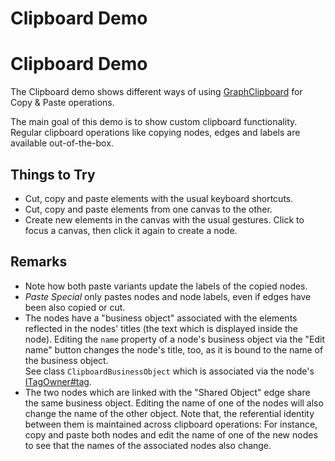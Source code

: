 <!--
 //////////////////////////////////////////////////////////////////////////////
 // @license
 // This file is part of yFiles for HTML 2.6.0.4.
 // Use is subject to license terms.
 //
 // Copyright (c) 2000-2024 by yWorks GmbH, Vor dem Kreuzberg 28,
 // 72070 Tuebingen, Germany. All rights reserved.
 //
 //////////////////////////////////////////////////////////////////////////////
-->
# Clipboard Demo

# Clipboard Demo

The Clipboard demo shows different ways of using [GraphClipboard](https://docs.yworks.com/yfileshtml/#/api/GraphClipboard) for Copy & Paste operations.

The main goal of this demo is to show custom clipboard functionality. Regular clipboard operations like copying nodes, edges and labels are available out-of-the-box.

## Things to Try

- Cut, copy and paste elements with the usual keyboard shortcuts.
- Cut, copy and paste elements from one canvas to the other.
- Create new elements in the canvas with the usual gestures. Click to focus a canvas, then click it again to create a node.

## Remarks

- Note how both paste variants update the labels of the copied nodes.
- _Paste Special_ only pastes nodes and node labels, even if edges have been also copied or cut.
- The nodes have a "business object" associated with the elements reflected in the nodes' titles (the text which is displayed inside the node). Editing the `name` property of a node's business object via the "Edit name" button changes the node's title, too, as it is bound to the name of the business object.  
  See class `ClipboardBusinessObject` which is associated via the node's [ITagOwner#tag](https://docs.yworks.com/yfileshtml/#/api/ITagOwner#tag).
- The two nodes which are linked with the "Shared Object" edge share the same business object. Editing the name of one of the nodes will also change the name of the other object. Note that, the referential identity between them is maintained across clipboard operations: For instance, copy and paste both nodes and edit the name of one of the new nodes to see that the names of the associated nodes also change.
